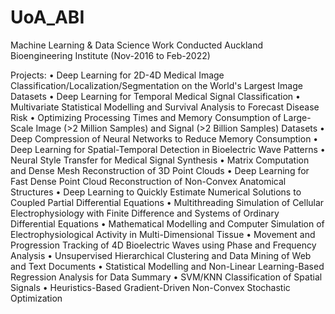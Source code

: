 # UoA_ABI
Machine Learning &amp; Data Science Work Conducted Auckland Bioengineering Institute (Nov-2016 to Feb-2022)

Projects:
•	Deep Learning for 2D-4D Medical Image Classification/Localization/Segmentation on the World's Largest Image Datasets
•	Deep Learning for Temporal Medical Signal Classification
•	Multivariate Statistical Modelling and Survival Analysis to Forecast Disease Risk
•	Optimizing Processing Times and Memory Consumption of Large-Scale Image (>2 Million Samples) and Signal (>2 Billion Samples) Datasets
•	Deep Compression of Neural Networks to Reduce Memory Consumption
•	Deep Learning for Spatial-Temporal Detection in Bioelectric Wave Patterns
•	Neural Style Transfer for Medical Signal Synthesis
•	Matrix Computation and Dense Mesh Reconstruction of 3D Point Clouds
•	Deep Learning for Fast Dense Point Cloud Reconstruction of Non-Convex Anatomical Structures
•	Deep Learning to Quickly Estimate Numerical Solutions to Coupled Partial Differential Equations
•	Multithreading Simulation of Cellular Electrophysiology with Finite Difference and Systems of Ordinary Differential Equations
•	Mathematical Modelling and Computer Simulation of Electrophysiological Activity in Multi-Dimensional Tissue
•	Movement and Progression Tracking of 4D Bioelectric Waves using Phase and Frequency Analysis
•	Unsupervised Hierarchical Clustering and Data Mining of Web and Text Documents
•	Statistical Modelling and Non-Linear Learning-Based Regression Analysis for Data Summary
•	SVM/KNN Classification of Spatial Signals
•	Heuristics-Based Gradient-Driven Non-Convex Stochastic Optimization
